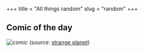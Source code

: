 +++ 
title = "All things random"
slug = "random"
+++

## Comic of the day

![comic](/images/not_trained.jpg?raw=true)
(source: [strange planet](https://www.nathanwpyle.art/strangeplanet))

